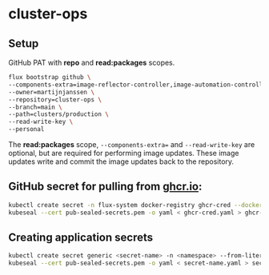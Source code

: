# cluster-ops

## Setup

GitHub PAT with **repo** and **read:packages** scopes.

```sh
flux bootstrap github \
--components-extra=image-reflector-controller,image-automation-controller \
--owner=martijnjanssen \
--repository=cluster-ops \
--branch=main \
--path=clusters/production \
--read-write-key \
--personal
```

The **read:packages** scope, `--components-extra=` and `--read-write-key` are optional, but are required for performing image updates. These image updates write and commit the image updates back to the repository.

## GitHub secret for pulling from [ghcr.io](https://ghcr.io):

```sh
kubectl create secret -n flux-system docker-registry ghcr-cred --docker-username=<GH_USERNAME> --docker-password=<GH_PAT> --dry-run=client -o yaml > ghcr-cred.yaml
kubeseal --cert pub-sealed-secrets.pem -o yaml < ghcr-cred.yaml > ghcr-cred-sealed.yaml
```

## Creating application secrets

```sh
kubectl create secret generic <secret-name> -n <namespace> --from-literal=key1=supersecret --from-literal=key2=topsecret --dry-run=client -o yaml > secret-name.yaml
kubeseal --cert pub-sealed-secrets.pem -o yaml < secret-name.yaml > secret-name-sealed.yaml
```
